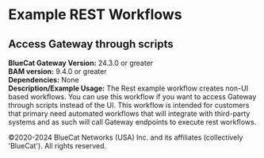 # **Example REST Workflows**
## Access Gateway through scripts

**BlueCat Gateway Version:** 24.3.0 or greater <br/>
**BAM version:** 9.4.0 or greater <br/>
**Dependencies:** None <br/>
**Description/Example Usage:** The Rest example workflow creates non-UI based workflows. You can use this workflow if you want to access Gateway through scripts instead of the UI. This workflow is intended for customers that primary need automated workflows that will integrate with third-party systems and as such will call Gateway endpoints to execute rest workflows.

©2020-2024 BlueCat Networks (USA) Inc. and its affiliates (collectively 'BlueCat'). All rights reserved.
